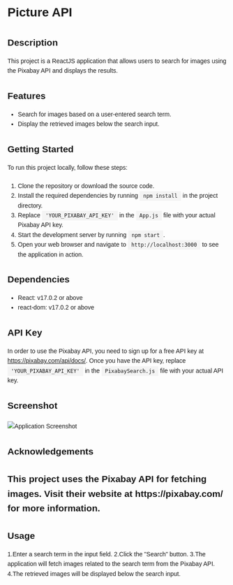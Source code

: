 <!DOCTYPE html>
<html lang="en">
<head>
  <meta charset="UTF-8">
  <meta name="viewport" content="width=device-width, initial-scale=1.0">
  <title>Pixabay Image Search - README</title>
  <style>
    body {
      font-family: Arial, sans-serif;
      line-height: 1.6;
      margin: 20px;
    }
    
    h1 {
      margin-top: 0;
    }
    
    h2 {
      margin-bottom: 10px;
    }
    
    p {
      margin-bottom: 20px;
    }
    
    code {
      background-color: #f4f4f4;
      padding: 4px 8px;
      font-family: Consolas, monospace;
    }
    
    img {
      margin-top: 10px;
      max-width: 100%;
      height: auto;
    }
  </style>
</head>
<body>
  <h1>Picture API</h1>

  <h2>Description</h2>
  <p>This project is a ReactJS application that allows users to search for images using the Pixabay API and displays the results.</p>

  <h2>Features</h2>
  <ul>
    <li>Search for images based on a user-entered search term.</li>
    <li>Display the retrieved images below the search input.</li>
  </ul>

  <h2>Getting Started</h2>
  <p>To run this project locally, follow these steps:</p>
  <ol>
    <li>Clone the repository or download the source code.</li>
    <li>Install the required dependencies by running <code>npm install</code> in the project directory.</li>
    <li>Replace <code>'YOUR_PIXABAY_API_KEY'</code> in the <code>App.js</code> file with your actual Pixabay API key.</li>
    <li>Start the development server by running <code>npm start</code>.</li>
    <li>Open your web browser and navigate to <code>http://localhost:3000</code> to see the application in action.</li>
  </ol>

  <h2>Dependencies</h2>
  <ul>
    <li>React: v17.0.2 or above</li>
    <li>react-dom: v17.0.2 or above</li>
  </ul>

  <h2>API Key</h2>
  <p>In order to use the Pixabay API, you need to sign up for a free API key at <a href="https://pixabay.com/api/docs/" target="_blank">https://pixabay.com/api/docs/</a>. Once you have the API key, replace <code>'YOUR_PIXABAY_API_KEY'</code> in the <code>PixabaySearch.js</code> file with your actual API key.</p>

  <h2>Screenshot</h2>
  <img src="screenshot.png" alt="Application Screenshot">

  <h2>Acknowledgements<h2/>
 <p>This project uses the Pixabay API for fetching images. Visit their website at https://pixabay.com/ for more information.<p/>

 <h2>Usage</h2>
 <p>
1.Enter a search term in the input field.
2.Click the "Search" button.
3.The application will fetch images related to the search term from the Pixabay API.
4.The retrieved images will be displayed below the search input.
   
 </p>
  
</body>
</html>
